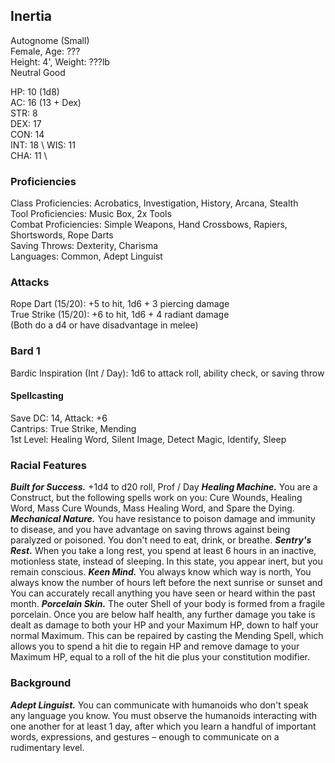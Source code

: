 ## Inertia 
Autognome (Small) \
Female, Age: ??? \
Height: 4', Weight: ???lb \
Neutral Good

HP: 10 (1d8) \
AC: 16 (13 + Dex) \
STR: 8 \
DEX: 17 \
CON: 14 \
INT: 18 \ 
WIS: 11 \
CHA: 11 \ 

### Proficiencies
Class Proficiencies: Acrobatics, Investigation, History, Arcana, Stealth \
Tool Proficiencies: Music Box, 2x Tools \
Combat Proficiencies: Simple Weapons, Hand Crossbows, Rapiers, Shortswords, Rope Darts \
Saving Throws: Dexterity, Charisma \
Languages: Common, Adept Linguist

### Attacks
Rope Dart (15/20): +5 to hit, 1d6 + 3 piercing damage \
True Strike (15/20): +6 to hit, 1d6 + 4 radiant damage \
(Both do a d4 or have disadvantage in melee)

### Bard 1
Bardic Inspiration (Int / Day): 1d6 to attack roll, ability check, or saving throw

#### Spellcasting
Save DC: 14, Attack: +6 \
Cantrips: True Strike, Mending \
1st Level: Healing Word, Silent Image, Detect Magic, Identify, Sleep

### Racial Features
***Built for Success.*** +1d4 to d20 roll, Prof / Day 
***Healing Machine.*** You are a Construct, but the following spells work on you: Cure Wounds, Healing Word, Mass Cure Wounds, Mass Healing Word, and Spare the Dying.
***Mechanical Nature.*** You have resistance to poison damage and immunity to disease, and you have advantage on saving throws against being paralyzed or poisoned. You don't need to eat, drink, or breathe.
***Sentry's Rest.*** When you take a long rest, you spend at least 6 hours in an inactive, motionless state, instead of sleeping. In this state, you appear inert, but you remain conscious.
***Keen Mind.*** You always know which way is north, You always know the number of hours left before the next sunrise or sunset and You can accurately recall anything you have seen or heard within the past month.
***Porcelain Skin.*** The outer Shell of your body is formed from a fragile porcelain. Once you are below half health, any further damage you take is dealt as damage to both your HP and your Maximum HP, down to half your normal Maximum. This can be repaired by casting the Mending Spell, which allows you to spend a hit die to regain HP and remove damage to your Maximum HP, equal to a roll of the hit die plus your constitution modifier. 

### Background
***Adept Linguist.*** You can communicate with humanoids who don't speak any language you know. You must observe the humanoids interacting with one another for at least 1 day, after which you learn a handful of important words, expressions, and gestures – enough to communicate on a rudimentary level.
